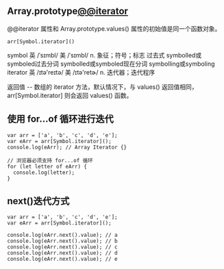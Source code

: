 ## Array.prototype[@@iterator]()

@@iterator 属性和 Array.prototype.values() 属性的初始值是同一个函数对象。

```
arr[Symbol.iterator]()
```

symbol 英 /ˈsɪmbl/  美 /ˈsɪmbl/ n. 象征；符号；标志 过去式 symbolled或symboled过去分词 symbolled或symboled现在分词 symbolling或symboling
iterator 英 /ɪtə'reɪtə/  美 /ɪtə'retɚ/  n. 迭代器；迭代程序

返回值 -- 数组的 iterator 方法，默认情况下，与 values() 返回值相同， arr[Symbol.iterator] 则会返回 values() 函数。

## 使用 for...of 循环进行迭代

```
var arr = ['a', 'b', 'c', 'd', 'e'];
var eArr = arr[Symbol.iterator]();
console.log(eArr); // Array Iterator {}

// 浏览器必须支持 for...of 循环
for (let letter of eArr) {
  console.log(letter);
}
```

## next()迭代方式

```
var arr = ['a', 'b', 'c', 'd', 'e'];
var eArr = arr[Symbol.iterator]();

console.log(eArr.next().value); // a
console.log(eArr.next().value); // b
console.log(eArr.next().value); // c
console.log(eArr.next().value); // d
console.log(eArr.next().value); // e
```